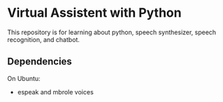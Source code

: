 # Virtual Assistent with Python

This repository is for learning about python, speech synthesizer, speech recognition, and chatbot.

## Dependencies

On Ubuntu:
 - espeak and mbrole voices